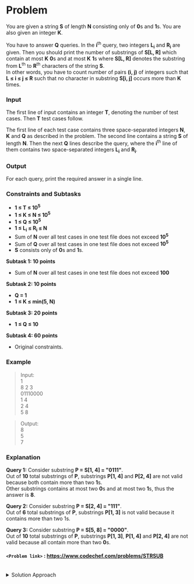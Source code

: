 # Problem
You are given a string **S** of length **N** consisting only of **0**s and **1**s. You are also given an integer **K**.

You have to answer **Q** queries. In the **i**<sup>th</sup> query, two integers **L<sub>i</sub>** and **R<sub>i</sub>** are given. Then you should print the number of substrings of **S\[L, R\]** which contain at most **K** **0**s and at most **K** **1**s where **S\[L, R\]** denotes the substring from **L**<sup>th</sup> to **R**<sup>th</sup> characters of the string **S**.  
In other words, you have to count number of pairs **(i, j)** of integers such that **L ≤ i ≤ j ≤ R** such that no character in substring **S\[i, j\]** occurs more than **K** times.

### Input
The first line of input contains an integer **T**, denoting the number of test cases. Then **T** test cases follow.

The first line of each test case contains three space-separated integers **N**, **K** and **Q** as described in the problem. The second line contains a string **S** of length **N**. Then the next **Q** lines describe the query, where the **i**<sup>th</sup> line of them contains two space-separated integers **L<sub>i</sub>** and **R<sub>i</sub>**.

### Output
For each query, print the required answer in a single line.

### Constraints and Subtasks

*   **1 ≤ T ≤ 10<sup>5</sup>**
*   **1 ≤ K ≤ N ≤ 10<sup>5</sup>**
*   **1 ≤ Q ≤ 10<sup>5</sup>**
*   **1 ≤ L<sub>i</sub> ≤ R<sub>i</sub> ≤ N**
*   Sum of **N** over all test cases in one test file does not exceed **10<sup>5</sup>**
*   Sum of **Q** over all test cases in one test file does not exceed **10<sup>5</sup>**
*   **S** consists only of **0**s and **1**s.

  
**Subtask 1: 10 points**

*   Sum of **N** over all test cases in one test file does not exceed **100**

  
**Subtask 2: 10 points**

*   **Q = 1**
*   **1 ≤ K ≤ min(5, N)**

  
**Subtask 3: 20 points**

*   **1 ≤ Q ≤ 10**

  
**Subtask 4: 60 points**

*   Original constraints.


### Example
>Input:<br/>
1<br/>
8 2 3<br/>
01110000<br/>
1 4<br/>
2 4<br/>
5 8<br/>

>Output:<br/>
8<br/>
5<br/>
7<br/>

### Explanation
**Query 1:** Consider substring **P = S\[1, 4\] = "0111"**.  
Out of **10** total substrings of **P**, substrings **P\[1, 4\]** and **P\[2, 4\]** are not valid because both contain more than two **1**s.  
Other substrings contains at most two **0**s and at most two **1**s, thus the answer is **8**.

**Query 2:** Consider substring **P = S\[2, 4\] = "111"**.  
Out of **6** total substrings of **P**, substrings **P\[1, 3\]** is not valid because it contains more than two 1s.

**Query 3:** Consider substring **P = S\[5, 8\] = "0000"**.  
Out of **10** total substrings of **P**, substrings **P\[1, 3\]**, **P\[1, 4\]** and **P\[2, 4\]** are not valid because all contain more than two **0**s.

#### `<Problem link>` : <https://www.codechef.com/problems/STRSUB>
<br/>
<details>
  <summary>Solution Approach</summary>
  
  ######
  We will mark some important observations:
- valid strings are at most 2K in length.
- The substring of a valid string is also valid
- The superstring of any invalid string is also invalid

Therefore, if S[i, j] is valid, then S[i+1, j] is also valid. Keeping this in mind we will calculate for each index **i** the farthest index **j** which forms a valid string from S[i..j]. We will not check for it's substrings as they are also valid.

We use an array far[] which stores index **j+1** for every **i** such that **j** is the farthest index of a valid string from **i**. We can use this index to calculate the count of all valid strings from **L** to **R**. The pseudocode is as follows:

```cpp
    answer = 0
    for i in L...R
        j = min(far[i], R+1)
        answer += j - i
    return answer
```

The expression `j-i` gives the count of different sizes of strings that can be formed from index **i**. 

If `far[i] = j` then it means S[i, j-1] is valid. When **i** increases to **i+1**, we know that the string S[i+1, j-1] is also valid (observation 2) and far[i+1] has the only possibility of being greater than or equal to **j**. Hence, far[] is monotonically non decreasing. 

Using this, we can get rid of the min in expression `j = min(far[i], R+1)` by calculating maximum index **k** such that far[k]<=R using binary search in `O(logN)`.
Hence, we can use `j = far[i]` for i: (L...k)  and `j = R+1` for i: (k+1...R).

We can find out the sum of far[i] between any two ranges using prefix sum. We first add the sum of far[i] for all i: (L...K) and then we add the sum of R for all i: (k+1..R) to the answer. Finally we subtract the sum of all i's from our answer. The overall expression becomes:

`answer = sumfar[k] - sumfar[L-1] + (R-k)*(R+1) - (R*(R+1)/2 - L*(L-1)/2)`

We can answer each query in `O(logN)` with `O(N)` preprocessing. Hence,the overall time complexity is `O(N + QlogN)`.
   
  ### References
  
  >https://discuss.codechef.com/questions/66064/strsub-editorial<br/>
  
</details>
